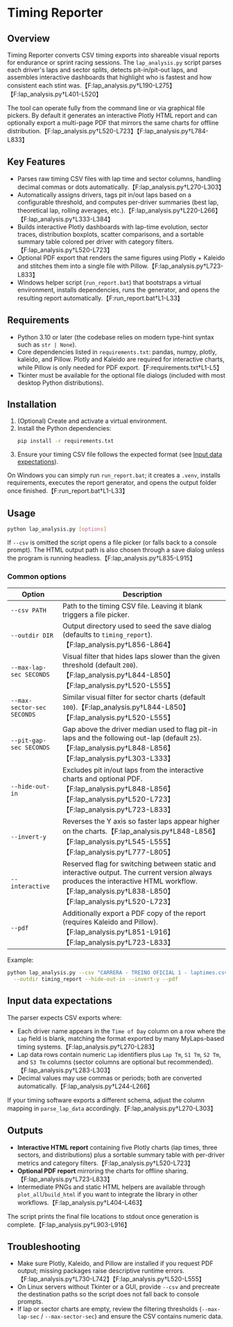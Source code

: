 # Timing Reporter

## Overview
Timing Reporter converts CSV timing exports into shareable visual reports for endurance or sprint racing sessions. The `lap_analysis.py` script parses each driver's laps and sector splits, detects pit-in/pit-out laps, and assembles interactive dashboards that highlight who is fastest and how consistent each stint was.【F:lap_analysis.py†L190-L275】【F:lap_analysis.py†L401-L520】

The tool can operate fully from the command line or via graphical file pickers. By default it generates an interactive Plotly HTML report and can optionally export a multi-page PDF that mirrors the same charts for offline distribution.【F:lap_analysis.py†L520-L723】【F:lap_analysis.py†L784-L833】

## Key Features
- Parses raw timing CSV files with lap time and sector columns, handling decimal commas or dots automatically.【F:lap_analysis.py†L270-L303】
- Automatically assigns drivers, tags pit in/out laps based on a configurable threshold, and computes per-driver summaries (best lap, theoretical lap, rolling averages, etc.).【F:lap_analysis.py†L220-L266】【F:lap_analysis.py†L333-L384】
- Builds interactive Plotly dashboards with lap-time evolution, sector traces, distribution boxplots, scatter comparisons, and a sortable summary table colored per driver with category filters.【F:lap_analysis.py†L520-L723】
- Optional PDF export that renders the same figures using Plotly + Kaleido and stitches them into a single file with Pillow.【F:lap_analysis.py†L723-L833】
- Windows helper script (`run_report.bat`) that bootstraps a virtual environment, installs dependencies, runs the generator, and opens the resulting report automatically.【F:run_report.bat†L1-L33】

## Requirements
- Python 3.10 or later (the codebase relies on modern type-hint syntax such as `str | None`).
- Core dependencies listed in `requirements.txt`: pandas, numpy, plotly, kaleido, and Pillow. Plotly and Kaleido are required for interactive charts, while Pillow is only needed for PDF export.【F:requirements.txt†L1-L5】
- Tkinter must be available for the optional file dialogs (included with most desktop Python distributions).

## Installation
1. (Optional) Create and activate a virtual environment.
2. Install the Python dependencies:
   ```bash
   pip install -r requirements.txt
   ```
3. Ensure your timing CSV file follows the expected format (see [Input data expectations](#input-data-expectations)).

On Windows you can simply run `run_report.bat`; it creates a `.venv`, installs requirements, executes the report generator, and opens the output folder once finished.【F:run_report.bat†L1-L33】

## Usage
```bash
python lap_analysis.py [options]
```
If `--csv` is omitted the script opens a file picker (or falls back to a console prompt). The HTML output path is also chosen through a save dialog unless the program is running headless.【F:lap_analysis.py†L835-L915】

### Common options
| Option | Description |
| --- | --- |
| `--csv PATH` | Path to the timing CSV file. Leaving it blank triggers a file picker. |
| `--outdir DIR` | Output directory used to seed the save dialog (defaults to `timing_report`).【F:lap_analysis.py†L856-L864】 |
| `--max-lap-sec SECONDS` | Visual filter that hides laps slower than the given threshold (default `200`).【F:lap_analysis.py†L844-L850】【F:lap_analysis.py†L520-L555】 |
| `--max-sector-sec SECONDS` | Similar visual filter for sector charts (default `100`).【F:lap_analysis.py†L844-L850】【F:lap_analysis.py†L520-L555】 |
| `--pit-gap-sec SECONDS` | Gap above the driver median used to flag pit-in laps and the following out-lap (default `25`).【F:lap_analysis.py†L848-L856】【F:lap_analysis.py†L303-L333】 |
| `--hide-out-in` | Excludes pit in/out laps from the interactive charts and optional PDF.【F:lap_analysis.py†L848-L856】【F:lap_analysis.py†L520-L723】【F:lap_analysis.py†L723-L833】 |
| `--invert-y` | Reverses the Y axis so faster laps appear higher on the charts.【F:lap_analysis.py†L848-L856】【F:lap_analysis.py†L545-L555】【F:lap_analysis.py†L777-L805】 |
| `--interactive` | Reserved flag for switching between static and interactive output. The current version always produces the interactive HTML workflow.【F:lap_analysis.py†L838-L850】【F:lap_analysis.py†L520-L723】 |
| `--pdf` | Additionally export a PDF copy of the report (requires Kaleido and Pillow).【F:lap_analysis.py†L851-L916】【F:lap_analysis.py†L723-L833】 |

Example:
```bash
python lap_analysis.py --csv "CARRERA - TREINO OFICIAL 1 - laptimes.csv" \
  --outdir timing_report --hide-out-in --invert-y --pdf
```

## Input data expectations
The parser expects CSV exports where:
- Each driver name appears in the `Time of Day` column on a row where the `Lap` field is blank, matching the format exported by many MyLaps-based timing systems.【F:lap_analysis.py†L270-L283】
- Lap data rows contain numeric `Lap` identifiers plus `Lap Tm`, `S1 Tm`, `S2 Tm`, and `S3 Tm` columns (sector columns are optional but recommended).【F:lap_analysis.py†L283-L303】
- Decimal values may use commas or periods; both are converted automatically.【F:lap_analysis.py†L244-L266】

If your timing software exports a different schema, adjust the column mapping in `parse_lap_data` accordingly.【F:lap_analysis.py†L270-L303】

## Outputs
- **Interactive HTML report** containing five Plotly charts (lap times, three sectors, and distributions) plus a sortable summary table with per-driver metrics and category filters.【F:lap_analysis.py†L520-L723】
- **Optional PDF report** mirroring the charts for offline sharing.【F:lap_analysis.py†L723-L833】
- Intermediate PNGs and static HTML helpers are available through `plot_all`/`build_html` if you want to integrate the library in other workflows.【F:lap_analysis.py†L404-L463】

The script prints the final file locations to stdout once generation is complete.【F:lap_analysis.py†L903-L916】

## Troubleshooting
- Make sure Plotly, Kaleido, and Pillow are installed if you request PDF output; missing packages raise descriptive runtime errors.【F:lap_analysis.py†L730-L742】【F:lap_analysis.py†L520-L555】
- On Linux servers without Tkinter or a GUI, provide `--csv` and precreate the destination paths so the script does not fall back to console prompts.
- If lap or sector charts are empty, review the filtering thresholds (`--max-lap-sec` / `--max-sector-sec`) and ensure the CSV contains numeric data.
